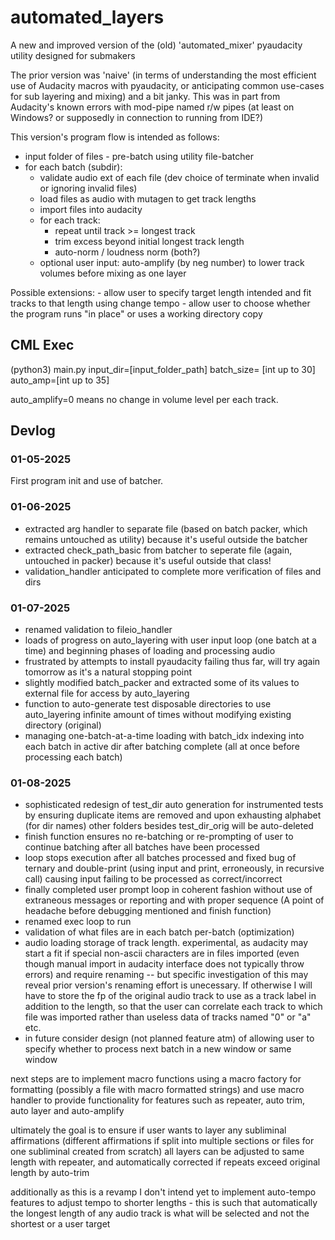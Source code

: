 # automated_layers
A new and improved version of the (old) 'automated_mixer' pyaudacity utility designed for submakers

The prior version was 'naive' (in terms of understanding the most efficient use of Audacity macros with pyaudacity, or anticipating common use-cases for sub layering and mixing) and a bit janky. This was in part from Audacity's known errors with mod-pipe named r/w pipes (at least on Windows? or supposedly in connection to running from IDE?) 

This version's program flow is intended as follows:

- input folder of files - pre-batch using utility file-batcher
- for each batch (subdir):
	- validate audio ext of each file (dev choice of terminate when invalid or ignoring invalid files)
	- load files as audio with mutagen to get track lengths
	- import files into audacity
	- for each track:
		- repeat until track >= longest track
		- trim excess beyond initial longest track length
		- auto-norm / loudness norm (both?)
	- optional user input: auto-amplify (by neg number) to lower track volumes before mixing as one layer

Possible extensions:
	- allow user to specify target length intended and fit tracks to that length using change tempo
	- allow user to choose whether the program runs "in place" or uses a working directory copy

## CML Exec

(python3) main.py input_dir=[input_folder_path] batch_size= [int up to 30] auto_amp=[int up to 35]

auto_amplify=0 means no change in volume level per each track.

## Devlog

### 01-05-2025
First program init and use of batcher.

### 01-06-2025

- extracted arg handler to separate file (based on batch packer, which remains untouched as utility) because it's useful outside the batcher
- extracted check_path_basic from batcher to seperate file (again, untouched in packer) because it's useful outside that class!
- validation_handler anticipated to complete more verification of files and dirs

### 01-07-2025
- renamed validation to fileio_handler
- loads of progress on auto_layering with user input loop (one batch at a time) and beginning phases of loading and processing audio
- frustrated by attempts to install pyaudacity failing thus far, will try again tomorrow as it's a natural stopping point
- slightly modified batch_packer and extracted some of its values to external file for access by auto_layering
- function to auto-generate test disposable directories to use auto_layering infinite amount of times without modifying existing directory (original)
- managing one-batch-at-a-time loading with batch_idx indexing into each batch in active dir after batching complete (all at once before processing each batch)

### 01-08-2025
- sophisticated redesign of test_dir auto generation for instrumented tests by ensuring duplicate items are removed and upon exhausting alphabet (for dir names) other folders besides test_dir_orig will be auto-deleted
- finish function ensures no re-batching or re-prompting of user to continue batching after all batches have been processed
- loop stops execution after all batches processed and fixed bug of ternary and double-print (using input and print, erroneously, in recursive call) causing input failing to be processed as correct/incorrect
- finally completed user prompt loop in coherent fashion without use of extraneous messages or reporting and with proper sequence (A point of headache before debugging mentioned and finish function)
- renamed exec loop to run
- validation of what files are in each batch per-batch (optimization)
- audio loading storage of track length. experimental, as audacity may start a fit if special non-ascii characters are in files imported (even though manual import in audacity interface does not typically throw errors) and require renaming -- but specific investigation of this may reveal prior version's renaming effort is unecessary. If otherwise I will have to store the fp of the original audio track to use as a track label in addition to the length, so that the user can correlate each track to which file was imported rather than useless data of tracks named "0" or "a" etc.
- in future consider design (not planned feature atm) of allowing user to specify whether to process next batch in a new window or same window


next steps are to implement macro functions using a macro factory for formatting (possibly a file with macro formatted strings) and use macro handler to provide functionality for features such as repeater, auto trim, auto layer and auto-amplify

ultimately the goal is to ensure if user wants to layer any subliminal affirmations (different affirmations if split into multiple sections or files for one subliminal created from scratch) all layers can be adjusted to same length with repeater, and automatically corrected if repeats exceed original length by auto-trim

additionally as this is a revamp I don't intend yet to implement auto-tempo features to adjust tempo to shorter lengths - this is such that automatically the longest length of any audio track is what will be selected and not the shortest or a user target